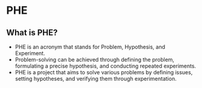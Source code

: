 # PHE

## What is PHE?
- PHE is an acronym that stands for Problem, Hypothesis, and Experiment.
- Problem-solving can be achieved through defining the problem, formulating a precise hypothesis, and conducting repeated experiments.
- PHE is a project that aims to solve various problems by defining issues, setting hypotheses, and verifying them through experimentation.

